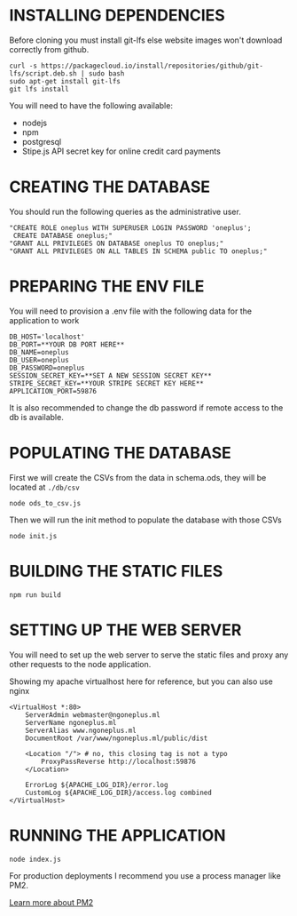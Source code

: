 INSTALLING DEPENDENCIES
==

Before cloning you must install git-lfs else website images won't download correctly from github.

~~~
curl -s https://packagecloud.io/install/repositories/github/git-lfs/script.deb.sh | sudo bash
sudo apt-get install git-lfs
git lfs install
~~~

You will need to have the following available:

* nodejs
* npm
* postgresql
* Stipe.js API secret key for online credit card payments


CREATING THE DATABASE
===

You should run the following queries as the administrative user.

~~~
"CREATE ROLE oneplus WITH SUPERUSER LOGIN PASSWORD 'oneplus';
 CREATE DATABASE oneplus;" 
"GRANT ALL PRIVILEGES ON DATABASE oneplus TO oneplus;" 
"GRANT ALL PRIVILEGES ON ALL TABLES IN SCHEMA public TO oneplus;"
~~~


PREPARING THE ENV FILE
==

You will need to provision a .env file with the following data for the application to work

~~~
DB_HOST='localhost'
DB_PORT=**YOUR DB PORT HERE**
DB_NAME=oneplus
DB_USER=oneplus
DB_PASSWORD=oneplus
SESSION_SECRET_KEY=**SET A NEW SESSION SECRET KEY**
STRIPE_SECRET_KEY=**YOUR STRIPE SECRET KEY HERE**
APPLICATION_PORT=59876
~~~


It is also recommended to change the db password if remote access to the db is available.

POPULATING THE DATABASE
==

First we will create the CSVs from the data in schema.ods, they will be located at `./db/csv`

~~~
node ods_to_csv.js
~~~

Then we will run the init method to populate the database with those CSVs

~~~
node init.js
~~~

BUILDING THE STATIC FILES
==

~~~
npm run build
~~~

SETTING UP THE WEB SERVER
==

You will need to set up the web server to serve the static files and proxy any other requests to the node application.

Showing my apache virtualhost here for reference, but you can also use nginx

~~~
<VirtualHost *:80>
    ServerAdmin webmaster@ngoneplus.ml
    ServerName ngoneplus.ml
    ServerAlias www.ngoneplus.ml
    DocumentRoot /var/www/ngoneplus.ml/public/dist

    <Location "/"> # no, this closing tag is not a typo
        ProxyPassReverse http://localhost:59876
    </Location>

    ErrorLog ${APACHE_LOG_DIR}/error.log
    CustomLog ${APACHE_LOG_DIR}/access.log combined
</VirtualHost>
~~~

RUNNING THE APPLICATION
==

~~~
node index.js
~~~

For production deployments I recommend you use a process manager like PM2.

[Learn more about PM2](https://pm2.keymetrics.io/)


